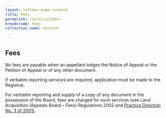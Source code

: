 ```yaml
---
layout: leftnav-page-content
title: Fees
permalink: /service/fees/
breadcrumb: Fees
collection_name: service

---
```


Fees
---
No fees are payable when an appellant lodges the Notice of Appeal or the Petition of Appeal or of any other document.

If verbatim reporting services are required, application must be made to the Registrar.

For verbatim reporting and supply of a copy of any document in the possession of the Board, fees are charged for such services (see Land Acquisition (Appeals Board – Fees) Regulations 2002 and [Practice Direction No. 3 of 2001)](/files/PracticeDirection-PD3-2001-12Aug091.pdf).
